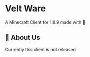 
# Velt Ware

A Minecraft Client for 1.8.9 made with 💖


## 🚀 About Us
Currently this client is not released

